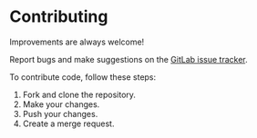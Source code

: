 # Contributing

Improvements are always welcome!

Report bugs and make suggestions on the [GitLab issue tracker](https://gitlab.com/johnjago/musearch/issues).

To contribute code, follow these steps:

1. Fork and clone the repository.
2. Make your changes.
3. Push your changes.
4. Create a merge request.
